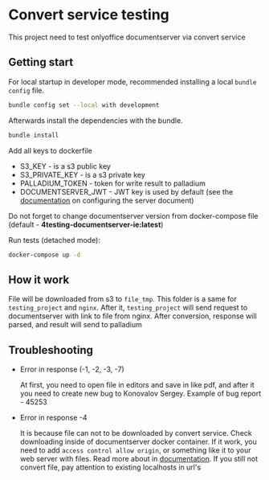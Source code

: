 # Convert service testing

This project need to test onlyoffice documentserver via convert service

## Getting start

For local startup in developer mode, recommended installing a local `bundle config` file.

```bash
bundle config set --local with development
```

Afterwards install the dependencies with the bundle.

```bash
bundle install
```

Add all keys to dockerfile

* S3_KEY - is a s3 public key
* S3_PRIVATE_KEY - is a s3 private key
* PALLADIUM_TOKEN - token for write result to palladium
* DOCUMENTSERVER_JWT - JWT key is used by default (see the
[documentation](https://helpcenter.onlyoffice.com/installation/docs-community-install-docker.aspx)
on configuring the server document)

Do not forget to change documentserver version from docker-compose file
(default - **4testing-documentserver-ie:latest**)

Run tests (detached mode):

```bash
docker-compose up -d
```

## How it work

File will be downloaded from s3 to `file_tmp`.
This folder is a same for `testing_project` and `nginx`.
After it, `testing_project` will send request to documentserver
with link to file from nginx.
After conversion, response will parsed, and result will send to palladium

## Troubleshooting

* Error in response (-1, -2, -3,  -7)

  At first, you need to open file in editors and save in like pdf, and after it
  you need to create new bug to Konovalov Sergey. Example of bug report - 45253

* Error in response -4

  It is because file can not to be downloaded by convert service.
  Check downloading inside of documentserver docker container.
  If it work, you need to add `access control allow origin`,
  or something like it to your web server with files. Read more about in
  [documentation](https://github.com/ONLYOFFICE/testing-documentserver/wiki/Plugins:-Adding-new-plugin).
  If you still not convert file,  pay attention to existing localhosts in url's
